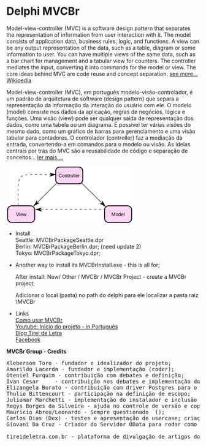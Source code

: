 # Delphi MVCBr

Model-view-controller (MVC) is a software design pattern that separates the representation of information from user interaction with it. The model consists of application data, business rules, logic, and functions. A view can be any output representation of the data, such as a table, diagram or some information to user. You can have multiple views of the same data, such as a bar chart for management and a tabular view for counters. The controller mediates the input, converting it into commands for the model or view. The core ideas behind MVC are code reuse and concept separation. <a href="https://en.wikipedia.org/wiki/Model%E2%80%93view%E2%80%93controller">see more... Wikipedia</a>


Model-view-controller (MVC), em português modelo-visão-controlador, é um padrão de arquitetura de software (design pattern) que separa a representação da informação da interação do usuário com ele. O modelo (model) consiste nos dados da aplicação, regras de negócios, lógica e funções. Uma visão (view) pode ser qualquer saída de representação dos dados, como uma tabela ou um diagrama. É possível ter várias visões do mesmo dado, como um gráfico de barras para gerenciamento e uma visão tabular para contadores. O controlador (controller) faz a mediação da entrada, convertendo-a em comandos para o modelo ou visão. As ideias centrais por trás do MVC são a reusabilidade de código e separação de conceitos... <a href="http://pt.wikipedia.org/wiki/MVC">ler mais....</a>

<img src="/330px-ModelViewControllerDiagram2.svg.png"></a>


* Install<br>
  Seattle:  MVCBrPackageSeattle.dpr<br>
  Berlin:   MVCBrPackageBerlin.dpr;  (need update 2)<br>
  Tokyo:    MVCBrPackageTokyo.dpr;<br>
  
* Another way to install its MVCBrInstall.exe - this is all for;
  
  After install:  New/ Other / MVCBr / MVCBr Project - create a MVCBr project;
  
  Adicionar o local (pasta) no path do delphi para ele localizar a pasta raiz  \MVCBr 
  
* Links  
<a href="http://bit.ly/2l7w5tG">Como usar MVCBr</a><br>
<a href="http://bit.ly/2gyBpVp">Youtube: Inicio do projeto - in Português</a><br>
<a href="http://bit.ly/2yQVQnT">Blog Tirei de Letra</a><br>
<a href="http://bit.ly/2iruz4s"> Facebook </a><br>


<b>MVCBr Group - Credits</b>
<pre>
Kleberson Toro - fundador e idealizador do projeto;
Amarildo Lacerda - fundador e implementação (coder);
Oteniel Furquim - contribuição com debates e definição;
Ivan Cesar     - contribuição nos debates e implementação do MemDataset para o OData;
Elizangela Borato - contribuição com driver Postgres para o servidor OData e implementação do gerador de metadata.
Thulio Bittencourt - participação na definição de escopo;
Juliomar Marchetti - implementação do instalador e inclusão no GETIT
Regys Borges da Silveira - ajuda no controle de versão e coparticipação com o Instalador
Mauricio Abreu/Leonardo - Sempre questionado  ();
Carlos Dias (Dex) - testes e apresentação de usercase; criação dos icones dos experts
Giovani Da Cruz - Criador do Servidor OData para rodar como serviço.

tireideletra.com.br - plataforma de divulgação de artigos do MVCBr (Apoio: WBAGestão-Storeware)
</pre>
